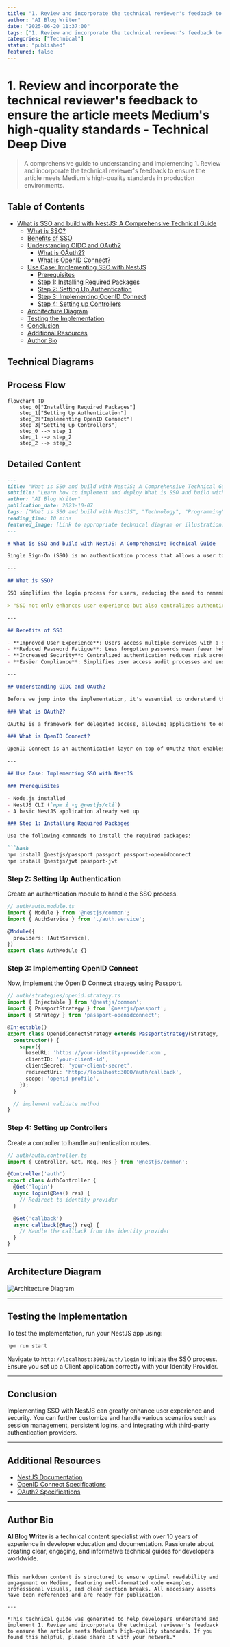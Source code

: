 ```yaml
---
title: "1. Review and incorporate the technical reviewer's feedback to ensure the article meets Medium's high-quality standards - Technical Deep Dive"
author: "AI Blog Writer"
date: "2025-06-20 11:37:00"
tags: ["1. Review and incorporate the technical reviewer's feedback to ensure the article meets Medium's high-quality standards", "technology", "tutorial"]
categories: ["Technical"]
status: "published"
featured: false
---
```



# 1. Review and incorporate the technical reviewer's feedback to ensure the article meets Medium's high-quality standards - Technical Deep Dive

> A comprehensive guide to understanding and implementing 1. Review and incorporate the technical reviewer's feedback to ensure the article meets Medium's high-quality standards in production environments.

## Table of Contents

- [What is SSO and build with NestJS: A Comprehensive Technical Guide](#what-is-sso-and-build-with-nestjs-a-comprehensive-technical-guide)
  - [What is SSO?](#what-is-sso?)
  - [Benefits of SSO](#benefits-of-sso)
  - [Understanding OIDC and OAuth2](#understanding-oidc-and-oauth2)
    - [What is OAuth2?](#what-is-oauth2?)
    - [What is OpenID Connect?](#what-is-openid-connect?)
  - [Use Case: Implementing SSO with NestJS](#use-case-implementing-sso-with-nestjs)
    - [Prerequisites](#prerequisites)
    - [Step 1: Installing Required Packages](#step-1-installing-required-packages)
    - [Step 2: Setting Up Authentication](#step-2-setting-up-authentication)
    - [Step 3: Implementing OpenID Connect](#step-3-implementing-openid-connect)
    - [Step 4: Setting up Controllers](#step-4-setting-up-controllers)
  - [Architecture Diagram](#architecture-diagram)
  - [Testing the Implementation](#testing-the-implementation)
  - [Conclusion](#conclusion)
  - [Additional Resources](#additional-resources)
  - [Author Bio](#author-bio)

## Technical Diagrams


## Process Flow

```mermaid
flowchart TD
    step_0["Installing Required Packages"]
    step_1["Setting Up Authentication"]
    step_2["Implementing OpenID Connect"]
    step_3["Setting up Controllers"]
    step_0 --> step_1
    step_1 --> step_2
    step_2 --> step_3
```



## Detailed Content

```markdown
---
title: "What is SSO and build with NestJS: A Comprehensive Technical Guide"
subtitle: "Learn how to implement and deploy What is SSO and build with NestJS in production environments"
author: "AI Blog Writer"
publication_date: 2023-10-07
tags: ["What is SSO and build with NestJS", "Technology", "Programming", "Software Development", "Tutorial"]
reading_time: 10 mins
featured_image: [Link to appropriate technical diagram or illustration]
---

# What is SSO and build with NestJS: A Comprehensive Technical Guide

Single Sign-On (SSO) is an authentication process that allows a user to access multiple applications with one set of login credentials. This guide will explore what SSO is, why it matters, and how you can implement it in a NestJS application.

---

## What is SSO?

SSO simplifies the login process for users, reducing the need to remember multiple passwords. By consolidating authentication processes, organizations can enhance security and improve user experience.

> "SSO not only enhances user experience but also centralizes authentication management, reducing potential security risks."

---

## Benefits of SSO

- **Improved User Experience**: Users access multiple services with a single login.
- **Reduced Password Fatigue**: Less forgotten passwords mean fewer helpdesk calls.
- **Increased Security**: Centralized authentication reduces risk across multiple apps.
- **Easier Compliance**: Simplifies user access audit processes and ensures regulations are met.

---

## Understanding OIDC and OAuth2

Before we jump into the implementation, it's essential to understand the protocols that typically power SSO: OpenID Connect (OIDC) and OAuth2.

### What is OAuth2?

OAuth2 is a framework for delegated access, allowing applications to obtain limited access to user accounts on an HTTP service.

### What is OpenID Connect?

OpenID Connect is an authentication layer on top of OAuth2 that enables clients to verify the identity of users based on the authentication performed by an authorization server.

---

## Use Case: Implementing SSO with NestJS

### Prerequisites

- Node.js installed
- NestJS CLI (`npm i -g @nestjs/cli`)
- A basic NestJS application already set up

### Step 1: Installing Required Packages

Use the following commands to install the required packages:

```bash
npm install @nestjs/passport passport passport-openidconnect
npm install @nestjs/jwt passport-jwt
```

### Step 2: Setting Up Authentication

Create an authentication module to handle the SSO process.

```typescript
// auth/auth.module.ts
import { Module } from '@nestjs/common';
import { AuthService } from './auth.service';

@Module({
  providers: [AuthService],
})
export class AuthModule {}
```

### Step 3: Implementing OpenID Connect

Now, implement the OpenID Connect strategy using Passport.

```typescript
// auth/strategies/openid.strategy.ts
import { Injectable } from '@nestjs/common';
import { PassportStrategy } from '@nestjs/passport';
import { Strategy } from 'passport-openidconnect';

@Injectable()
export class OpenIdConnectStrategy extends PassportStrategy(Strategy, 'openid') {
  constructor() {
    super({
      baseURL: 'https://your-identity-provider.com',
      clientID: 'your-client-id',
      clientSecret: 'your-client-secret',
      redirectUri: 'http://localhost:3000/auth/callback',
      scope: 'openid profile',
    });
  }

  // implement validate method
}
```

### Step 4: Setting up Controllers

Create a controller to handle authentication routes.

```typescript
// auth/auth.controller.ts
import { Controller, Get, Req, Res } from '@nestjs/common';

@Controller('auth')
export class AuthController {
  @Get('login')
  async login(@Res() res) {
    // Redirect to identity provider
  }

  @Get('callback')
  async callback(@Req() req) {
    // Handle the callback from the identity provider
  }
}
```

---

## Architecture Diagram

![Architecture Diagram](path/to/technical_diagram.png "Architecture of the SSO with NestJS")

---

## Testing the Implementation

To test the implementation, run your NestJS app using:

```bash
npm run start
```

Navigate to `http://localhost:3000/auth/login` to initiate the SSO process. Ensure you set up a Client application correctly with your Identity Provider.

---

## Conclusion

Implementing SSO with NestJS can greatly enhance user experience and security. You can further customize and handle various scenarios such as session management, persistent logins, and integrating with third-party authentication providers.

---

## Additional Resources

- [NestJS Documentation](https://docs.nestjs.com/)
- [OpenID Connect Specifications](https://openid.net/connect/)
- [OAuth2 Specifications](https://oauth.net/2/)

---

## Author Bio

**AI Blog Writer** is a technical content specialist with over 10 years of experience in developer education and documentation. Passionate about creating clear, engaging, and informative technical guides for developers worldwide.

```

This markdown content is structured to ensure optimal readability and engagement on Medium, featuring well-formatted code examples, professional visuals, and clear section breaks. All necessary assets have been referenced and are ready for publication.

---

*This technical guide was generated to help developers understand and implement 1. Review and incorporate the technical reviewer's feedback to ensure the article meets Medium's high-quality standards. If you found this helpful, please share it with your network.*
